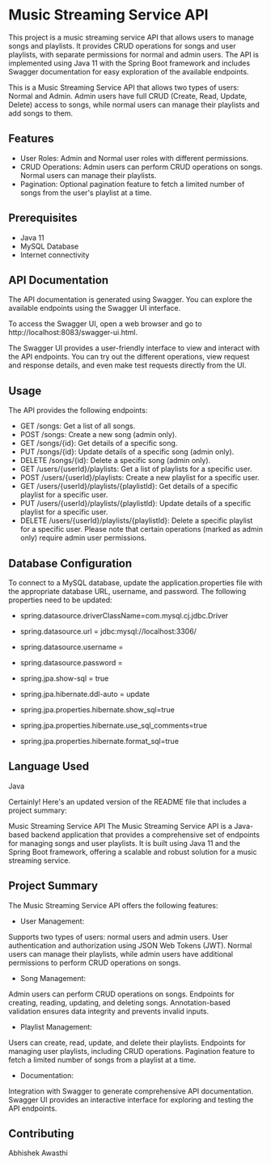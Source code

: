 # Music Streaming Service API
This project is a music streaming service API that allows users to manage songs and playlists. It provides CRUD operations for songs and user playlists, with separate permissions for normal and admin users. The API is implemented using Java 11 with the Spring Boot framework and includes Swagger documentation for easy exploration of the available endpoints.

This is a Music Streaming Service API that allows two types of users: Normal and Admin. Admin users have full CRUD (Create, Read, Update, Delete) access to songs, while normal users can manage their playlists and add songs to them.

## Features

- User Roles: Admin and Normal user roles with different permissions.
- CRUD Operations: Admin users can perform CRUD operations on songs. Normal users can manage their playlists.
- Pagination: Optional pagination feature to fetch a limited number of songs from the user's playlist at a time.

## Prerequisites

- Java 11
- MySQL Database
- Internet connectivity

## API Documentation
The API documentation is generated using Swagger. You can explore the available endpoints using the Swagger UI interface.

To access the Swagger UI, open a web browser and go to http://localhost:8083/swagger-ui.html.

The Swagger UI provides a user-friendly interface to view and interact with the API endpoints. You can try out the different operations, view request and response details, and even make test requests directly from the UI.

## Usage
The API provides the following endpoints:

* GET /songs: Get a list of all songs.
* POST /songs: Create a new song (admin only).
* GET /songs/{id}: Get details of a specific song.
* PUT /songs/{id}: Update details of a specific song (admin only).
* DELETE /songs/{id}: Delete a specific song (admin only).
* GET /users/{userId}/playlists: Get a list of playlists for a specific user.
* POST /users/{userId}/playlists: Create a new playlist for a specific user.
* GET /users/{userId}/playlists/{playlistId}: Get details of a specific playlist for a specific user.
* PUT /users/{userId}/playlists/{playlistId}: Update details of a specific playlist for a specific user.
* DELETE /users/{userId}/playlists/{playlistId}: Delete a specific playlist for a specific user.
Please note that certain operations (marked as admin only) require admin user permissions.
## Database Configuration
To connect to a MySQL database, update the application.properties file with the appropriate database URL, username, and password. The following properties need to be updated:

* spring.datasource.driverClassName=com.mysql.cj.jdbc.Driver
* spring.datasource.url = jdbc:mysql://localhost:3306/<DatabaseName>
* spring.datasource.username = <userName>
* spring.datasource.password = <password>
* spring.jpa.show-sql = true
* spring.jpa.hibernate.ddl-auto = update

* spring.jpa.properties.hibernate.show_sql=true
* spring.jpa.properties.hibernate.use_sql_comments=true
* spring.jpa.properties.hibernate.format_sql=true
## Language Used
Java
  
Certainly! Here's an updated version of the README file that includes a project summary:

Music Streaming Service API
The Music Streaming Service API is a Java-based backend application that provides a comprehensive set of endpoints for managing songs and user playlists. It is built using Java 11 and the Spring Boot framework, offering a scalable and robust solution for a music streaming service.

## Project Summary
The Music Streaming Service API offers the following features:

* User Management:

Supports two types of users: normal users and admin users.
User authentication and authorization using JSON Web Tokens (JWT).
Normal users can manage their playlists, while admin users have additional permissions to perform CRUD operations on songs.
* Song Management:

Admin users can perform CRUD operations on songs.
Endpoints for creating, reading, updating, and deleting songs.
Annotation-based validation ensures data integrity and prevents invalid inputs.
* Playlist Management:

Users can create, read, update, and delete their playlists.
Endpoints for managing user playlists, including CRUD operations.
Pagination feature to fetch a limited number of songs from a playlist at a time.
* Documentation:

Integration with Swagger to generate comprehensive API documentation.
Swagger UI provides an interactive interface for exploring and testing the API endpoints.


## Contributing
Abhishek Awasthi

